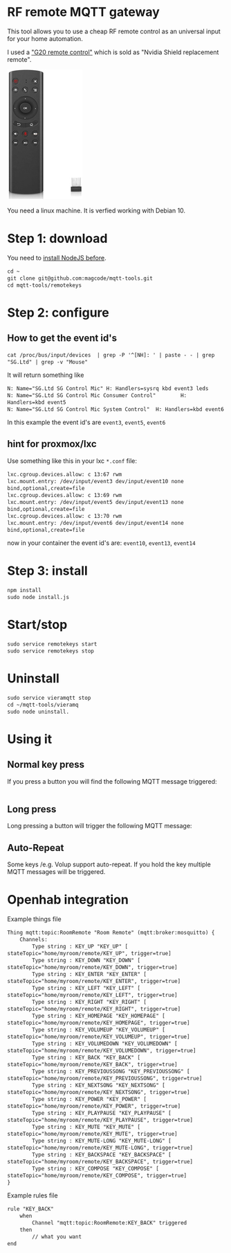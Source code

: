 # RF remote MQTT gateway

This tool allows you to use a cheap RF remote control as an universal input for your home automation.

I used a ["G20 remote control"](https://www.google.com/search?q=G20+remote+control) which is sold as "Nvidia Shield replacement remote".

![image](docs/image.jpg)

You need a linux machine. It is verfied working with Debian 10.

# Step 1: download
You need to [install NodeJS before](https://nodejs.org/en/download/package-manager).

```
cd ~
git clone git@github.com:magcode/mqtt-tools.git
cd mqtt-tools/remotekeys
```

# Step 2: configure


## How to get the event id's

```
cat /proc/bus/input/devices  | grep -P '^[NH]: ' | paste - - | grep "SG.Ltd" | grep -v "Mouse"
```

It will return something like

```
N: Name="SG.Ltd SG Control Mic" H: Handlers=sysrq kbd event3 leds
N: Name="SG.Ltd SG Control Mic Consumer Control"        H: Handlers=kbd event5
N: Name="SG.Ltd SG Control Mic System Control"  H: Handlers=kbd event6
```

In this example the event id's are `event3`, `event5`, `event6`

## hint for proxmox/lxc
Use something like this in your lxc `*.conf` file:
```
lxc.cgroup.devices.allow: c 13:67 rwm
lxc.mount.entry: /dev/input/event3 dev/input/event10 none bind,optional,create=file
lxc.cgroup.devices.allow: c 13:69 rwm
lxc.mount.entry: /dev/input/event5 dev/input/event13 none bind,optional,create=file
lxc.cgroup.devices.allow: c 13:70 rwm
lxc.mount.entry: /dev/input/event6 dev/input/event14 none bind,optional,create=file
```
now in your container the event id's are: `event10`, `event13`, `event14`


# Step 3: install

```
npm install
sudo node install.js
```

# Start/stop
```
sudo service remotekeys start
sudo service remotekeys stop
```

# Uninstall
```
sudo service vieramqtt stop
cd ~/mqtt-tools/vieramq
sudo node uninstall.
```

# Using it

## Normal key press
If you press a button you will find the following MQTT message triggered:

```
```

## Long press
Long pressing a button will trigger the following MQTT message:


## Auto-Repeat
Some keys /e.g. Volup support auto-repeat. If you hold the key multiple MQTT messages will be triggered.


# Openhab integration

Example things file
```
Thing mqtt:topic:RoomRemote "Room Remote" (mqtt:broker:mosquitto) {
    Channels:
        Type string : KEY_UP "KEY_UP" [ stateTopic="home/myroom/remote/KEY_UP", trigger=true]
        Type string : KEY_DOWN "KEY_DOWN" [ stateTopic="home/myroom/remote/KEY_DOWN", trigger=true]
        Type string : KEY_ENTER "KEY_ENTER" [ stateTopic="home/myroom/remote/KEY_ENTER", trigger=true]
        Type string : KEY_LEFT "KEY_LEFT" [ stateTopic="home/myroom/remote/KEY_LEFT", trigger=true]
        Type string : KEY_RIGHT "KEY_RIGHT" [ stateTopic="home/myroom/remote/KEY_RIGHT", trigger=true]
        Type string : KEY_HOMEPAGE "KEY_HOMEPAGE" [ stateTopic="home/myroom/remote/KEY_HOMEPAGE", trigger=true]
        Type string : KEY_VOLUMEUP "KEY_VOLUMEUP" [ stateTopic="home/myroom/remote/KEY_VOLUMEUP", trigger=true]
        Type string : KEY_VOLUMEDOWN "KEY_VOLUMEDOWN" [ stateTopic="home/myroom/remote/KEY_VOLUMEDOWN", trigger=true]
        Type string : KEY_BACK "KEY_BACK" [ stateTopic="home/myroom/remote/KEY_BACK", trigger=true]
        Type string : KEY_PREVIOUSSONG "KEY_PREVIOUSSONG" [ stateTopic="home/myroom/remote/KEY_PREVIOUSSONG", trigger=true]
        Type string : KEY_NEXTSONG "KEY_NEXTSONG" [ stateTopic="home/myroom/remote/KEY_NEXTSONG", trigger=true]
        Type string : KEY_POWER "KEY_POWER" [ stateTopic="home/myroom/remote/KEY_POWER", trigger=true]
        Type string : KEY_PLAYPAUSE "KEY_PLAYPAUSE" [ stateTopic="home/myroom/remote/KEY_PLAYPAUSE", trigger=true]
        Type string : KEY_MUTE "KEY_MUTE" [ stateTopic="home/myroom/remote/KEY_MUTE", trigger=true]
        Type string : KEY_MUTE-LONG "KEY_MUTE-LONG" [ stateTopic="home/myroom/remote/KEY_MUTE-LONG", trigger=true]
        Type string : KEY_BACKSPACE "KEY_BACKSPACE" [ stateTopic="home/myroom/remote/KEY_BACKSPACE", trigger=true]
        Type string : KEY_COMPOSE "KEY_COMPOSE" [ stateTopic="home/myroom/remote/KEY_COMPOSE", trigger=true]        
}
```

Example rules file
```
rule "KEY_BACK"
    when
        Channel "mqtt:topic:RoomRemote:KEY_BACK" triggered
    then
        // what you want
end
```
